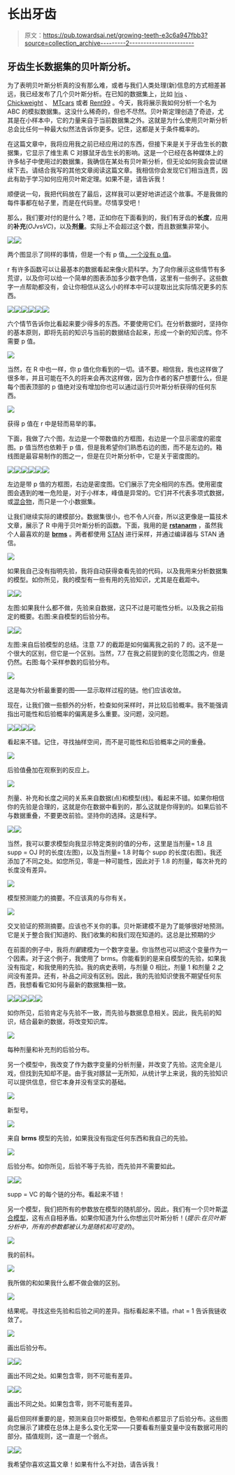 # 长出牙齿

> 原文：<https://pub.towardsai.net/growing-teeth-e3c6a947fbb3?source=collection_archive---------2----------------------->

## 牙齿生长数据集的贝叶斯分析。

为了表明贝叶斯分析真的没有那么难，或者与我们人类处理(新)信息的方式相差甚远，我已经发布了几个贝叶斯分析。在已知的数据集上，比如 [Iris](/good-old-iris-93358b8ecdbd) 、 [Chickweight](https://medium.com/mlearning-ai/mixed-models-of-chicks-weight-a41413c99b51) 、 [MTcars](https://medium.com/mlearning-ai/mtcars-f68f02c29a2) 或者 [Rent99](https://medium.com/mlearning-ai/determining-the-rent-d1431c90ca9f) 。今天，我将展示我如何分析一个名为 ABC 的模拟数据集。这没什么稀奇的，但也不尽然。贝叶斯定理创造了奇迹，尤其是在小样本中，它的力量来自于当前数据集之外。这就是为什么使用贝叶斯分析总会比任何一种最大似然法告诉你更多。记住，这都是关于条件概率的。

在这篇文章中，我将应用我之前已经应用过的东西，但接下来是关于牙齿生长的数据集，它显示了维生素 C 对豚鼠牙齿生长的影响。这是一个已经在各种媒体上的许多帖子中使用过的数据集，我确信在某处有贝叶斯分析，但无论如何我会尝试继续下去。请结合我写的其他文章阅读这篇文章。我相信你会发现它们相当连贯，因此有助于学习如何应用贝叶斯定理。如果不是，请告诉我！

顺便说一句，我把代码放在了最后，这样我可以更好地讲述这个故事。不是我做的每件事都在帖子里，而是在代码里。尽情享受吧！

那么，我们要对付的是什么？嗯，正如你在下面看到的，我们有牙齿的**长度**，应用的**补充**(*OJ*vs*VC*)，以及**剂量**。实际上不会超过这个数，而且数据集非常小。

![](img/72ff63b075752dd24bfba9f6f7935db0.png)![](img/fa103074f01e5a15eba3090f3dff1fcd.png)

两个图显示了同样的事情，但是一个有 p 值[，一个没有 p 值](https://medium.com/mlearning-ai/inference-estimates-p-values-and-confidence-limits-a-frequentist-approach-acdd45d94bd5)。

r 有许多函数可以让最基本的数据看起来像火箭科学。为了向你展示这些情节有多荒谬，以及你可以给一个简单的图表添加多少数字色情，这里有一些例子。这些数字一点帮助都没有，会让你相信从这么小的样本中可以提取出比实际情况更多的东西。

![](img/cca83cbd75b413a831c8637012b7f284.png)![](img/4b76517838d961cf85bd7fcfdd50be9c.png)![](img/00b36f5a4c06eeddc56ca77e425b8908.png)![](img/9c111c5b994653abe323c22b2cfd151e.png)![](img/e67eefad94d993f9a47ec84a65b99680.png)![](img/088a7e84abc669f00401512d36db2572.png)

六个情节告诉你比看起来要少得多的东西。不要使用它们。在分析数据时，坚持你的基本原则，即将先前的知识与当前的数据结合起来，形成一个新的知识库。你不需要 p 值。

![](img/62a75927be5c781ef91e5559dc24fadf.png)

当然，在 R 中也一样，你 p 值化你看到的一切。请不要。相信我，我也这样做了很多年，并且可能在不久的将来会再次这样做，因为合作者的客户想要什么，但是每个图表顶部的 p 值绝对没有增加你也可以通过运行贝叶斯分析获得的任何东西。

![](img/eea098b369f116974632b0cc6a19bdf7.png)

获得 p 值在 r 中是轻而易举的事。

下面，我做了六个图，左边是一个带数值的方框图，右边是一个显示密度的密度图。p 值当然也依赖于 p 值，但是我希望你们熟悉右边的图，而不是左边的。箱线图是最容易制作的图之一，但是在贝叶斯分析中，它是关于密度图的。

![](img/e6ac30b2013fa0bf3e5c1c43d3e06188.png)![](img/cf9f5681d150c469dd60b91a7cf4bc51.png)![](img/321d3c6e962a10a37e3b7f174022ba41.png)![](img/a291633b4f8e981c0612219078044c8c.png)![](img/bf1ba519caef3a1f1fb8b43aa1942b1b.png)![](img/2fbeca1f5ae12d2b96c4ed1b013589fe.png)

左边是带 p 值的方框图，右边是密度图。它们展示了完全相同的东西。使用密度图会遇到的唯一危险是，对于小样本，峰值是异常的。它们并不代表多项式数据，或[混合物](https://blog.devgenius.io/mixture-component-zero-inflated-and-hurdle-models-44c5e6fe5d7f)，而只是一个小数据集。

让我们继续实际的建模部分。数据集很小，也不令人兴奋，所以这更像是一篇技术文章，展示了 R 中用于贝叶斯分析的函数。下面，我用的是 [**rstanarm**](https://mc-stan.org/rstanarm/) ，虽然我个人最喜欢的是 [**brms**](https://cran.r-project.org/web/packages/brms/vignettes/brms_overview.pdf) 。两者都使用 [STAN](https://mc-stan.org/) 进行采样，并通过编译器与 STAN 通信。

![](img/7864cb59e6cb2fcbb13e26b084bb3e21.png)

如果我自己没有指明先验，我将自动获得查看先验的代码，以及我用来分析数据集的模型。如你所见，我的模型有一些有用的先验知识，尤其是在截距中。

![](img/9127d5d34abd5559f9b892c1e856ba30.png)![](img/224ef9a298ee0b61a15d9a42a72a981e.png)

左图:如果我什么都不做，先验来自数据，这只不过是可能性分析。以及我之前指定的概要。右图:来自模型的后验分布。

![](img/e49423d876979067046ad20a786b4ff8.png)![](img/ddfee3175c85531b301f9e268e7313d4.png)

左图:来自后验模型的总结。注意 7.7 的截距是如何偏离我之前的 7 的。这不是一个很大的区别，但它是一个区别。当然，7.7 在我之前提到的变化范围之内，但是仍然。右图:每个采样参数的后验分布。

![](img/42487c5738c915006be8894e43b22511.png)

这是每次分析最重要的图——显示取样过程的链。他们应该收敛。

现在，让我们做一些额外的分析，检查如何采样时，并比较后验概率。我不能强调指出可能性和后验概率的偏离是多么重要。没问题，没问题。

![](img/eaa69176a040d799ca240fb574391fe0.png)![](img/a120e3852e32b0ace734e18435a21b84.png)![](img/c40b6be5f96393545153ab5abb98815c.png)![](img/d266c181589122fb1c480dbadd54cbf1.png)

看起来不错。记住，寻找抽样空间，而不是可能性和后验概率之间的重叠。

![](img/3dd57aa214479c4c2cc72906ebe28684.png)

后验值叠加在观察到的反应上。

![](img/cf515a2f7ed4e7bb3c239996d55b6e57.png)

剂量、补充和长度之间的关系来自数据(点)和模型(线)。看起来不错。如果你相信你的先验是合理的，这就是你在数据中看到的，那么这就是你得到的。如果后验不与数据重叠，不要更改前验。坚持你的选择。这是科学。

![](img/374a0e8c1e287a9764ab9bbf861394bc.png)![](img/2eeaa954215ab569393ece515ab866f4.png)

当然，我可以要求模型向我显示特定类别的值的分布，这里是当剂量= 1.8 且 supp = OJ 时的长度(左图)，以及当剂量= 1.8 时每个 supp 的长度(右图)。我还添加了不同之处。如您所见，零是一种可能性，因此对于 1.8 的剂量，每次补充的长度没有差异。

![](img/5187e149f99f566300d9bfddae89847f.png)

模型预测能力的摘要。不应该真的与你有关。

![](img/8a38a053e78c6cbdaf7ccd0589b2f5a8.png)

交叉验证的预测摘要。应该也不关你的事。贝叶斯建模不是为了能够很好地预测。它是关于整合我们知道的、我们收集的和我们现在知道的。这总是比预期的少

在前面的例子中，我将*剂量*建模为一个数字变量。你当然也可以把这个变量作为一个因素。对于这个例子，我使用了 brms。你能看到的是来自模型的先验，如果我没有指定，和我使用的先验。我的病史表明，与剂量 0 相比，剂量 1 和剂量 2 之间没有差异。还有，补品之间没有区别。因此，我的先验知识使我不期望任何东西，我想看看它如何与最新的数据集相一致。

![](img/b784d386cd8974cbd3163dec97997899.png)![](img/aa302fcb5539a9318557452e72322bea.png)![](img/ed6c6c6684aea9c930a8182a60fbd7c7.png)![](img/ae3cc301dcb844342b4def2209b2b41d.png)![](img/780a51bdec25c774655e1eadfb906c1b.png)

如你所见，后验肯定与先验不一致，而先验与数据息息相关。因此，我先前的知识，结合最新的数据，将改变知识库。

![](img/6d82e934dc29c8213a1321e977cf3e75.png)

每种剂量和补充剂的后验分布。

另一个模型中，我改变了作为数字变量的分析剂量，并改变了先验。这完全是儿戏，但找到先知却不是。由于我对豚鼠一无所知，从统计学上来说，我的先验知识可以提供信息，但它本身并没有坚实的基础。

![](img/dd34fa42c3b8ed3f888e53533618dd0f.png)

新型号。

![](img/7fd2931d1574713cd2ccfbdc4d0d9d9f.png)

来自 **brms** 模型的先验，如果我没有指定任何东西和我自己的先验。

![](img/92004ec28cf384d5995981f3efd10cf9.png)

后验分布。如你所见，后验不等于先验，而先验并不需要如此。

![](img/d32a4d12c7bafda4f5e4bc7413e60f60.png)![](img/d41ec1f97c5151b38a97cbb2f414a008.png)

supp = VC 的每个链的分布。看起来不错！

另一个模型，我们把所有的参数放在模型的随机部分。因此，我们有一个贝叶斯[混合模型](https://medium.com/mlearning-ai/introduction-to-mixed-models-in-r-9c017fd83a63)，这有点自相矛盾。如果你知道为什么你想出贝叶斯分析！(*提示:在贝叶斯分析中，所有的参数都被认为是随机和可变的*)。

![](img/36d8b57d2d40fd645668474a252d115d.png)

我的前科。

![](img/2ff5ed31598cb95b0efc45b031779423.png)

我所做的和如果我什么都不做会做的区别。

![](img/d83088175f79f8de4a02717b417ad159.png)

结果呢。寻找这些先验和后验之间的差异。指标看起来不错。rhat = 1 告诉我链收敛了。

![](img/72ebb23fe8c41bc46c8901cb7da6fdc4.png)

画出后验分布。

![](img/cd553f75d208d8c937a052fd1b5cca98.png)![](img/66be4eb866a2a7dc56bc857764b9a77d.png)

画出不同之处。如果包含零，则不可能有差异。

![](img/4c4a1c4edb09126ead79532e5d7a9762.png)![](img/56967a56cf9b34775501aeed38f7b28d.png)

画出不同之处。如果包含零，则不可能有差异。

最后但同样重要的是，预测来自贝叶斯模型。色带和点都显示了后验分布。这些图向您展示了建模在总体上是多么变化无常——只要看看剂量变量中没有数据可用的部分。插值规则，这一直是一个弱点。

![](img/7720038b85efbca71bcd381d72c69680.png)![](img/a5ab1d7953acab5878c178ec34bc818b.png)

我希望你喜欢这篇文章！如果有什么不对劲，请告诉我！
